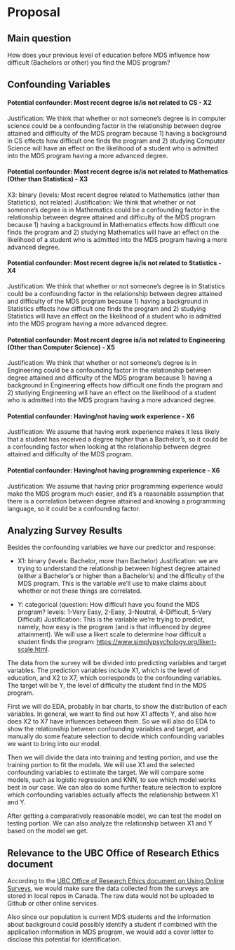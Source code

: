 # Proposal

## Main question
How does your previous level of education before MDS influence how difficult (Bachelors or other) you find the MDS program?

## Confounding Variables

#### Potential confounder: Most recent degree is/is not related to CS - X2
Justification: We think that whether or not someone’s degree is in computer science could be a confounding factor in the relationship between degree attained and difficulty of the MDS program because 1) having a background in CS effects how difficult one finds the program and 2) studying Computer Science will have an effect on the likelihood of a student who is admitted into the MDS program having a more advanced degree.

#### Potential confounder: Most recent degree is/is not related to Mathematics (Other than Statistics) - X3
X3: binary (levels: Most recent degree related to Mathematics (other than Statistics), not related)
Justification: We think that whether or not someone’s degree is in Mathematics could be a confounding factor in the relationship between degree attained and difficulty of the MDS program because 1) having a background in Mathematics effects how difficult one finds the program and 2) studying Mathematics will have an effect on the likelihood of a student who is admitted into the MDS program having a more advanced degree.

#### Potential confounder: Most recent degree is/is not related to Statistics - X4
Justification: We think that whether or not someone’s degree is in Statistics could be a confounding factor in the relationship between degree attained and difficulty of the MDS program because 1) having a background in Statistics effects how difficult one finds the program and 2) studying Statistics will have an effect on the likelihood of a student who is admitted into the MDS program having a more advanced degree.

#### Potential confounder: Most recent degree is/is not related to Engineering (Other than Computer Science) - X5
Justification: We think that whether or not someone’s degree is in Engineering could be a confounding factor in the relationship between degree attained and difficulty of the MDS program because 1) having a background in Engineering effects how difficult one finds the program and 2) studying Engineering will have an effect on the likelihood of a student who is admitted into the MDS program having a more advanced degree.

#### Potential confounder: Having/not having work experience - X6
Justification: We assume that having work experience makes it less likely that a student has received a degree higher than a Bachelor’s, so it could be a confounding factor when looking at the relationship between degree attained and difficulty of the MDS program.

#### Potential confounder: Having/not having programming experience - X6
Justification: We assume that having prior programming experience would make the MDS program much easier, and it’s a reasonable assumption that there is a correlation between degree attained and knowing a programming language, so it could be a confounding factor.

## Analyzing Survey Results

Besides the confounding variables we have our predictor and response:

- X1: binary (levels: Bachelor, more than Bachelor)
Justification: we are trying to understand the relationship between highest degree attained (either a Bachelor’s or higher than a Bachelor’s) and the difficulty of the MDS program. This is the variable we’ll use to make claims about whether or not these things are correlated.

- Y: categorical (question: How difficult have you found the MDS program? levels: 1-Very Easy, 2-Easy, 3-Neutral, 4-Difficult, 5-Very Difficult)
Justification: This is the variable we’re trying to predict, namely, how easy is the program (and is that influenced by degree attainment). We will use a likert scale to determine how difficult a student finds the program: https://www.simplypsychology.org/likert-scale.html.

The data from the survey will be divided into predicting variables and target variables. The prediction variables include X1, which is the level of education, and X2 to X7, which corresponds to the confounding variables. The target will be Y, the level of difficulty the student find in the MDS program.

First we will do EDA, probably in bar charts, to show the distribution of each variables. In general, we want to find out how X1 affects Y, and also how does X2 to X7 have influences between them. So we will also do EDA to show the relationship between confounding variables and target, and manually do some feature selection to decide which confounding variables we want to bring into our model.

Then we will divide the data into training and testing portion, and use the training portion to fit the models. We will use X1 and the selected confounding variables to estimate the target. We will compare some models, such as logistic regression and KNN, to see which model works best in our case. We can also do some further feature selection to explore which confounding variables actually affects the relationship between X1 and Y.

After getting a comparatively reasonable model, we can test the model on testing portion. We can also analyze the relationship between X1 and Y based on the model we get.


## Relevance to the UBC Office of Research Ethics document

According to the [UBC Office of Research Ethics document on Using Online Surveys](https://ethics.research.ubc.ca/sites/ore.ubc.ca/files/documents/Online_Survey-GN.pdf), we would make sure the data collected from the surveys are stored in local repos in Canada. The raw data would not be uploaded to Github or other online services.

Also since our population is current MDS students and the information about background could possibly identify a student if combined with the application information in MDS program, we would add a cover letter to disclose this potential for identification.
